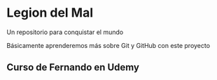 # Legion del Mal
Un repositorio para conquistar el mundo

Básicamente aprenderemos más sobre Git y GitHub con este proyecto




## Curso de Fernando en Udemy
